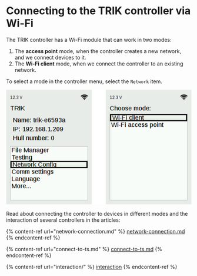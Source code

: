# Connecting to the TRIK controller via Wi-Fi

The TRIK controller has a Wi-Fi module that can work in two modes:

1. The **access point** mode, when the controller creates a new network, and we connect devices to it.
2. The **Wi-Fi client** mode, when we connect the controller to an existing network.

To select a mode in the controller menu, select the `Network` item.

![](<../../.gitbook/assets/75 En 1 trik-wi-fi.png>)

Read about connecting the controller to devices in different modes and the interaction of several controllers in the articles:

{% content-ref url="network-connection.md" %}
[network-connection.md](network-connection.md)
{% endcontent-ref %}

{% content-ref url="connect-to-ts.md" %}
[connect-to-ts.md](connect-to-ts.md)
{% endcontent-ref %}

{% content-ref url="interaction/" %}
[interaction](interaction/)
{% endcontent-ref %}
